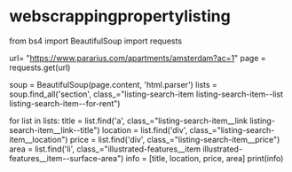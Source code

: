 # webscrappingpropertylisting

from bs4 import BeautifulSoup
import requests

url= "https://www.pararius.com/apartments/amsterdam?ac=1"
page = requests.get(url)

soup = BeautifulSoup(page.content, 'html.parser')
lists = soup.find_all('section', class_="listing-search-item listing-search-item--list listing-search-item--for-rent")

for list in lists:
    title = list.find('a', class_="listing-search-item__link listing-search-item__link--title")
    location = list.find('div', class_="listing-search-item__location")
    price = list.find('div', class_="listing-search-item__price")
    area = list.find('li', class_="illustrated-features__item illustrated-features__item--surface-area")
    info = [title, location, price, area]
    print(info)

